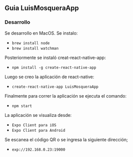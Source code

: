 ## Guia LuisMosqueraApp

### Desarrollo

Se desarrollo en MacOS.
Se instalo:
* `brew install node`
* `brew install watchman`

Posteriormente se instaló creat-react-native-app:
* `npm install -g create-react-native-app`

Luego se creo la aplicación de react-native:
* `create-react-native-app LuisMosqueraApp`

Finalmente para correr la aplicación se ejecuta el comando:
* `npm start`

La aplicación se visualiza desde:
* `Expo Client para iOS`
* `Expo Client para Android`

Se escanea el código QR o se ingresa la siguiente dirección;
* `exp://192.168.0.23:19000`